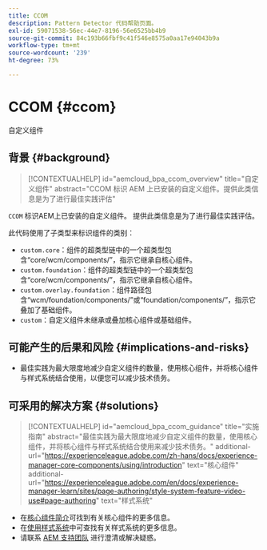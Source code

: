 ```yaml
---
title: CCOM
description: Pattern Detector 代码帮助页面。
exl-id: 59071538-56ec-44e7-8196-56e6525bb4b9
source-git-commit: 84c193b66fbf9c41f546e8575a0aa17e94043b9a
workflow-type: tm+mt
source-wordcount: '239'
ht-degree: 73%

---
```


# CCOM {#ccom}

自定义组件

## 背景 {#background}

>[!CONTEXTUALHELP]
>id="aemcloud_bpa_ccom_overview"
>title="自定义组件"
>abstract="CCOM 标识 AEM 上已安装的自定义组件。提供此类信息是为了进行最佳实践评估"

`CCOM` 标识AEM上已安装的自定义组件。 提供此类信息是为了进行最佳实践评估。

此代码使用了子类型来标识组件的类别：

* `custom.core`：组件的超类型链中的一个超类型包含“core/wcm/components/”，指示它继承自核心组件。
* `custom.foundation`：组件的超类型链中的一个超类型包含“core/wcm/components/”，指示它继承自核心组件。
* `custom.overlay.foundation`：组件路径包含“wcm/foundation/components/”或“foundation/components/”，指示它叠加了基础组件。
* `custom`：自定义组件未继承或叠加核心组件或基础组件。

## 可能产生的后果和风险 {#implications-and-risks}

* 最佳实践为最大限度地减少自定义组件的数量，使用核心组件，并将核心组件与样式系统结合使用，以便您可以减少技术债务。

## 可采用的解决方案 {#solutions}

>[!CONTEXTUALHELP]
>id="aemcloud_bpa_ccom_guidance"
>title="实施指南"
>abstract="最佳实践为最大限度地减少自定义组件的数量，使用核心组件，并将核心组件与样式系统结合使用来减少技术债务。"
>additional-url="https://experienceleague.adobe.com/zh-hans/docs/experience-manager-core-components/using/introduction" text="核心组件"
>additional-url="https://experienceleague.adobe.com/en/docs/experience-manager-learn/sites/page-authoring/style-system-feature-video-use#page-authoring" text="样式系统"

* 在[核心组件简介](https://experienceleague.adobe.com/zh-hans/docs/experience-manager-core-components/using/introduction)可找到有关核心组件的更多信息。
* 在[使用样式系统](https://experienceleague.adobe.com/en/docs/experience-manager-learn/sites/page-authoring/style-system-feature-video-use#page-authoring)中可查找有关样式系统的更多信息。
* 请联系 [AEM 支持团队](https://helpx.adobe.com/cn/enterprise/using/support-for-experience-cloud.html) 进行澄清或解决疑惑。
